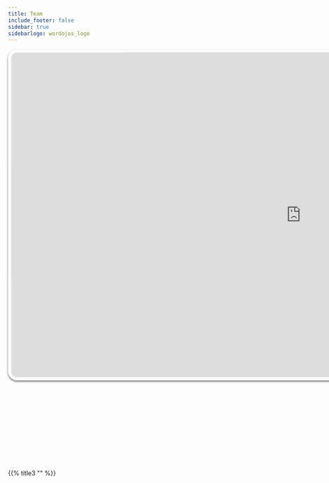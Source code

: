 ```yaml
---
title: Team
include_footer: false
sidebar: true
sidebarlogo: wordojos_logo
---
```


<iframe src="https://accounting-finance.workdojos.com/" style="width:1650px; height:925px;-moz-transform: scale(0.8, 0.8); 
  -webkit-transform: scale(0.8, 0.8); 
  -o-transform: scale(0.8, 0.8);
  -ms-transform: scale(0.8, 0.8);
  transform: scale(0.8, 0.8); 
  -moz-transform-origin: top left;
  -webkit-transform-origin: top left;
  -o-transform-origin: top left;
  -ms-transform-origin: top left;
  transform-origin: top left;padding: 9px; box-shadow: 0 3px 5px rgba(0,0,0,.6);border-radius: 25px;overflow: hidden;border: none;">
  <p>Your browser does not support iframes.</p>
</iframe>


{{% title3 "" %}}
